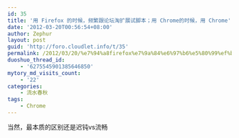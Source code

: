 ```yaml
---
id: 35
title: '用 Firefox 的时候，频繁跟论坛淘扩展试脚本；用 Chrome的时候，用 Chrome'
date: '2012-03-20T00:56:54+08:00'
author: Zephur
layout: post
guid: 'http://foro.cloudlet.info/t/35'
permalink: /2012/03/20/%e7%94%a8firefox%e7%9a%84%e6%97%b6%e5%80%99%ef%bc%8c%e6%af%8f%e5%a4%a9%e9%83%bd%e8%b7%9f%e8%ae%ba%e5%9d%9b%ef%bc%8c%e8%ae%be%e5%ae%9a%e8%84%9a%e6%9c%ac%e6%89%a9%e5%b1%95%ef%bc%8c%e7%94%a8chrome/
duoshuo_thread_id:
    - '6275545901385646850'
mytory_md_visits_count:
    - '22'
categories:
    - 流水春秋
tags:
    - Chrome
---
```


当然，最本质的区别还是迟钝vs流畅